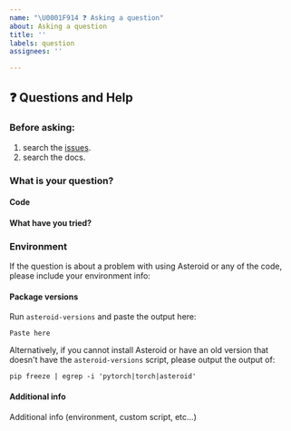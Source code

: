 ```yaml
---
name: "\U0001F914 ❓ Asking a question"
about: Asking a question
title: ''
labels: question
assignees: ''

---
```


## ❓ Questions and Help

### Before asking:
1. search the [issues](https://github.com/mpariente/asteroid/issues).
2. search the docs.

<!-- If you still can't find what you need: -->

### What is your question?

#### Code

<!-- Please paste a code snippet if your question requires it! -->

#### What have you tried?

### Environment

If the question is about a problem with using Asteroid or any of the code, please include
your environment info:

#### Package versions

Run `asteroid-versions` and paste the output here:

```
Paste here
```

Alternatively, if you cannot install Asteroid or have an old version that doesn't have the `asteroid-versions` script,
please output the output of:

```
pip freeze | egrep -i 'pytorch|torch|asteroid'
```

#### Additional info

Additional info (environment, custom script, etc...)

